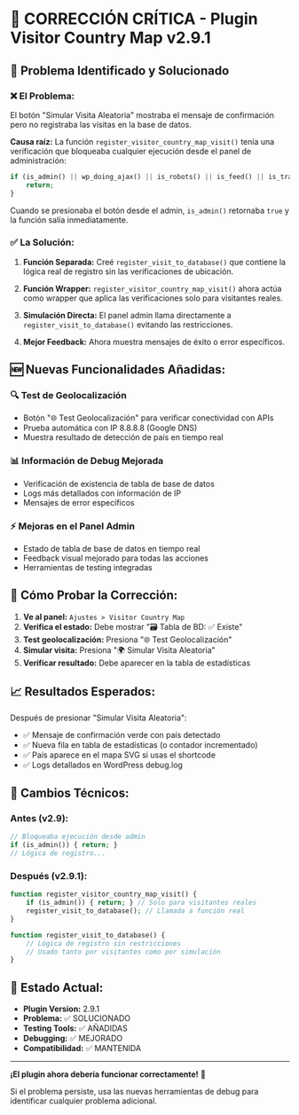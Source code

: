 # 🔧 CORRECCIÓN CRÍTICA - Plugin Visitor Country Map v2.9.1

## 🚨 **Problema Identificado y Solucionado**

### ❌ **El Problema:**
El botón "Simular Visita Aleatoria" mostraba el mensaje de confirmación pero no registraba las visitas en la base de datos.

**Causa raíz:** La función `register_visitor_country_map_visit()` tenía una verificación que bloqueaba cualquier ejecución desde el panel de administración:

```php
if (is_admin() || wp_doing_ajax() || is_robots() || is_feed() || is_trackback()) { 
    return; 
}
```

Cuando se presionaba el botón desde el admin, `is_admin()` retornaba `true` y la función salía inmediatamente.

### ✅ **La Solución:**

1. **Función Separada:** Creé `register_visit_to_database()` que contiene la lógica real de registro sin las verificaciones de ubicación.

2. **Función Wrapper:** `register_visitor_country_map_visit()` ahora actúa como wrapper que aplica las verificaciones solo para visitantes reales.

3. **Simulación Directa:** El panel admin llama directamente a `register_visit_to_database()` evitando las restricciones.

4. **Mejor Feedback:** Ahora muestra mensajes de éxito o error específicos.

## 🆕 **Nuevas Funcionalidades Añadidas:**

### 🔍 **Test de Geolocalización**
- Botón "🌐 Test Geolocalización" para verificar conectividad con APIs
- Prueba automática con IP 8.8.8.8 (Google DNS)
- Muestra resultado de detección de país en tiempo real

### 📊 **Información de Debug Mejorada**
- Verificación de existencia de tabla de base de datos
- Logs más detallados con información de IP
- Mensajes de error específicos

### ⚡ **Mejoras en el Panel Admin**
- Estado de tabla de base de datos en tiempo real
- Feedback visual mejorado para todas las acciones
- Herramientas de testing integradas

## 🧪 **Cómo Probar la Corrección:**

1. **Ve al panel:** `Ajustes > Visitor Country Map`
2. **Verifica el estado:** Debe mostrar "🗃️ Tabla de BD: ✅ Existe"
3. **Test geolocalización:** Presiona "🌐 Test Geolocalización"
4. **Simular visita:** Presiona "🌍 Simular Visita Aleatoria"
5. **Verificar resultado:** Debe aparecer en la tabla de estadísticas

## 📈 **Resultados Esperados:**

Después de presionar "Simular Visita Aleatoria":
- ✅ Mensaje de confirmación verde con país detectado
- ✅ Nueva fila en tabla de estadísticas (o contador incrementado)
- ✅ País aparece en el mapa SVG si usas el shortcode
- ✅ Logs detallados en WordPress debug.log

## 🔧 **Cambios Técnicos:**

### Antes (v2.9):
```php
// Bloqueaba ejecución desde admin
if (is_admin()) { return; }
// Lógica de registro...
```

### Después (v2.9.1):
```php
function register_visitor_country_map_visit() {
    if (is_admin()) { return; } // Solo para visitantes reales
    register_visit_to_database(); // Llamada a función real
}

function register_visit_to_database() {
    // Lógica de registro sin restricciones
    // Usado tanto por visitantes como por simulación
}
```

## 🎯 **Estado Actual:**
- **Plugin Version:** 2.9.1
- **Problema:** ✅ SOLUCIONADO
- **Testing Tools:** ✅ AÑADIDAS
- **Debugging:** ✅ MEJORADO
- **Compatibilidad:** ✅ MANTENIDA

---

**¡El plugin ahora debería funcionar correctamente!** 🚀

Si el problema persiste, usa las nuevas herramientas de debug para identificar cualquier problema adicional.
